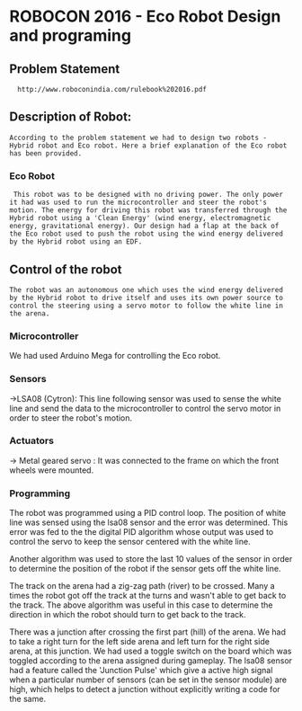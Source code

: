 # ROBOCON 2016 - Eco Robot Design and programing

 ## Problem Statement
      http://www.roboconindia.com/rulebook%202016.pdf
      
 ## Description of Robot:
    According to the problem statement we had to design two robots - Hybrid robot and Eco robot. Here a brief explanation of the Eco robot has been provided.
     
   ### Eco Robot 
     This robot was to be designed with no driving power. The only power it had was used to run the microcontroller and steer the robot's motion. The energy for driving this robot was transferred through the Hybrid robot using a 'Clean Energy' (wind energy, electromagnetic energy, gravitational energy). Our design had a flap at the back of the Eco robot used to push the robot using the wind energy delivered by the Hybrid robot using an EDF.
    
    
 ## Control of the robot
    The robot was an autonomous one which uses the wind energy delivered by the Hybrid robot to drive itself and uses its own power source to control the steering using a servo motor to follow the white line in the arena.
    
 ### Microcontroller
  We had used Arduino Mega for controlling the Eco robot.
   
 ### Sensors
 ->LSA08 (Cytron):
           This line following sensor was used to sense the white line and send the data to the microcontroller to control the servo motor in order to steer the robot's motion.
           
 ### Actuators
 -> Metal geared servo :
      It was connected to the frame on which the front wheels were mounted. 
           
 ### Programming
   
   The robot was programmed using a PID control loop. The position of white line was sensed using the lsa08 sensor and the error was determined. This error was fed to the the digital PID algorithm whose output was used to control the servo to keep the sensor centered with the white line.
      
   Another algorithm was used to store the last 10 values of the sensor in order to determine the position of the robot if the sensor gets off the white line. 
      
   The track on the arena had a zig-zag path (river) to be crossed. Many a times the robot got off the track at the turns and wasn't able to get back to the track. The above algorithm was useful in this case to determine the direction in which the robot should turn to get back to the track.
      
   There was a junction after crossing the first part (hill) of the arena. We had to take a right turn for the left side arena and left turn for the right side arena, at this junction. We had used a toggle switch on the board which was toggled according to the arena assigned during gameplay. The lsa08 sensor had a feature called the 'Junction Pulse' which give a active high signal when a particular number of sensors (can be set in the sensor module) are high, which helps to detect a junction without explicitly writing a code for the same.
      
   
 
